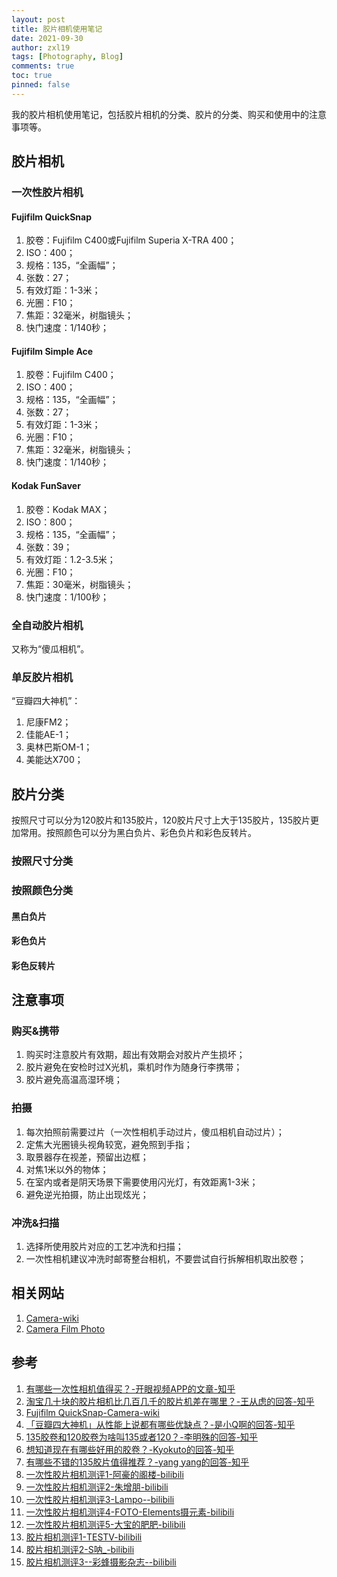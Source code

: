 ```yaml
---
layout: post
title: 胶片相机使用笔记
date: 2021-09-30
author: zxl19
tags: [Photography, Blog]
comments: true
toc: true
pinned: false
---
```


我的胶片相机使用笔记，包括胶片相机的分类、胶片的分类、购买和使用中的注意事项等。

<!-- more -->

## 胶片相机

### 一次性胶片相机

#### Fujifilm QuickSnap

1. 胶卷：Fujifilm C400或Fujifilm Superia X-TRA 400；
2. ISO：400；
3. 规格：135，“全画幅”；
4. 张数：27；
5. 有效灯距：1-3米；
6. 光圈：F10；
7. 焦距：32毫米，树脂镜头；
8. 快门速度：1/140秒；

#### Fujifilm Simple Ace

1. 胶卷：Fujifilm C400；
2. ISO：400；
3. 规格：135，“全画幅”；
4. 张数：27；
5. 有效灯距：1-3米；
6. 光圈：F10；
7. 焦距：32毫米，树脂镜头；
8. 快门速度：1/140秒；

#### Kodak FunSaver

1. 胶卷：Kodak MAX；
2. ISO：800；
3. 规格：135，“全画幅”；
4. 张数：39；
5. 有效灯距：1.2-3.5米；
6. 光圈：F10；
7. 焦距：30毫米，树脂镜头；
8. 快门速度：1/100秒；

### 全自动胶片相机

又称为“傻瓜相机”。

### 单反胶片相机

“豆瓣四大神机”：

1. 尼康FM2；
2. 佳能AE-1；
3. 奥林巴斯OM-1；
4. 美能达X700；

## 胶片分类

按照尺寸可以分为120胶片和135胶片，120胶片尺寸上大于135胶片，135胶片更加常用。按照颜色可以分为黑白负片、彩色负片和彩色反转片。

### 按照尺寸分类

### 按照颜色分类

#### 黑白负片

#### 彩色负片

#### 彩色反转片

## 注意事项

### 购买&携带

1. 购买时注意胶片有效期，超出有效期会对胶片产生损坏；
2. 胶片避免在安检时过X光机，乘机时作为随身行李携带；
3. 胶片避免高温高湿环境；

### 拍摄

1. 每次拍照前需要过片（一次性相机手动过片，傻瓜相机自动过片）；
2. 定焦大光圈镜头视角较宽，避免照到手指；
3. 取景器存在视差，预留出边框；
4. 对焦1米以外的物体；
5. 在室内或者是阴天场景下需要使用闪光灯，有效距离1-3米；
6. 避免逆光拍摄，防止出现炫光；

### 冲洗&扫描

1. 选择所使用胶片对应的工艺冲洗和扫描；
2. 一次性相机建议冲洗时邮寄整台相机，不要尝试自行拆解相机取出胶卷；

## 相关网站

1. [Camera-wiki](http://camera-wiki.org/)
2. [Camera Film Photo](https://camerafilmphoto.com/)

## 参考

1. [有哪些一次性相机值得买？-开眼视频APP的文章-知乎](https://zhuanlan.zhihu.com/p/95774592)
2. [淘宝几十块的胶片相机比几百几千的胶片机差在哪里？-王从虑的回答-知乎](https://www.zhihu.com/question/370198430/answer/1007999952)
3. [Fujifilm QuickSnap-Camera-wiki](http://camera-wiki.org/wiki/Fujifilm_QuickSnap)
4. [「豆瓣四大神机」从性能上说都有哪些优缺点？-是小Q啊的回答-知乎](https://www.zhihu.com/question/22895635/answer/23025818)
5. [135胶卷和120胶卷为啥叫135或者120？-李明殊的回答-知乎](https://www.zhihu.com/question/449850986/answer/1956764378)
6. [想知道现在有哪些好用的胶卷？-Kyokuto的回答-知乎](https://www.zhihu.com/question/337425773/answer/767710936)
7. [有哪些不错的135胶片值得推荐？-yang yang的回答-知乎](https://www.zhihu.com/question/67153109/answer/249925819)
8. [一次性胶片相机测评1-阿豪的阁楼-bilibili](https://www.bilibili.com/video/BV1XJ411x71L)
9. [一次性胶片相机测评2-朱增朋-bilibili](https://www.bilibili.com/video/BV1ss411H765)
10. [一次性胶片相机测评3-Lampo--bilibili](https://www.bilibili.com/video/BV1oW411v77K)
11. [一次性胶片相机测评4-FOTO-Elements摄元素-bilibili](https://www.bilibili.com/video/BV1j7411o7wQ)
12. [一次性胶片相机测评5-大宝的肥肥-bilibili](https://www.bilibili.com/video/BV13b411c7XZ)
13. [胶片相机测评1-TESTV-bilibili](https://www.bilibili.com/video/BV1NJ411a7ug)
14. [胶片相机测评2-S呐_-bilibili](https://www.bilibili.com/video/BV1hq4y1P736)
15. [胶片相机测评3--彩蜂摄影杂志--bilibili](https://www.bilibili.com/video/BV1b4411Y7tC)
